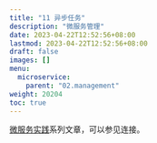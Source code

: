 ```yaml
---
title: "11 异步任务"
description: "微服务管理"
date: 2023-04-22T12:52:56+08:00
lastmod: 2023-04-22T12:52:56+08:00
draft: false
images: []
menu:
  microservice:
    parent: "02.management"
weight: 20204
toc: true
---
```


[微服务实践](https://www.jianshu.com/c/90fcbc52ce97)系列文章，可以参见连接。
